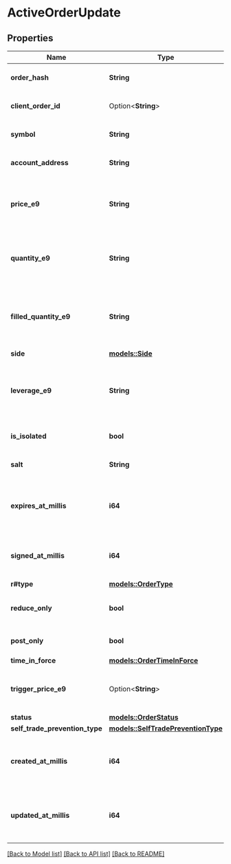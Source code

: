 # ActiveOrderUpdate

## Properties

Name | Type | Description | Notes
------------ | ------------- | ------------- | -------------
**order_hash** | **String** | The unique hash of the order. | 
**client_order_id** | Option<**String**> | The client-provided order ID. | [optional]
**symbol** | **String** | The symbol of the market. | 
**account_address** | **String** | The address of the account. | 
**price_e9** | **String** | The price of the order in scientific notation with 9 decimal places. | 
**quantity_e9** | **String** | The quantity of the order in scientific notation with 9 decimal places. | 
**filled_quantity_e9** | **String** | The filled quantity of the order in scientific notation with 9 decimal places. | 
**side** | [**models::Side**](Side.md) |  | 
**leverage_e9** | **String** | The leverage of the order in scientific notation with 9 decimal places. | 
**is_isolated** | **bool** | Indicates if the order is isolated. | 
**salt** | **String** | A unique salt for the order. | 
**expires_at_millis** | **i64** | The expiration timestamp of the order in milliseconds. | 
**signed_at_millis** | **i64** | The signing timestamp of the order in milliseconds. | 
**r#type** | [**models::OrderType**](OrderType.md) |  | 
**reduce_only** | **bool** | Indicates if the order is reduce-only. | 
**post_only** | **bool** | Indicates if the order is post-only. | 
**time_in_force** | [**models::OrderTimeInForce**](OrderTimeInForce.md) |  | 
**trigger_price_e9** | Option<**String**> | The trigger price for stop-limit or stop-market orders. | [optional]
**status** | [**models::OrderStatus**](OrderStatus.md) |  | 
**self_trade_prevention_type** | [**models::SelfTradePreventionType**](SelfTradePreventionType.md) |  | 
**created_at_millis** | **i64** | The timestamp when the order was placed, in milliseconds. | 
**updated_at_millis** | **i64** | The timestamp of the last update of the order in milliseconds. | 

[[Back to Model list]](../README.md#documentation-for-models) [[Back to API list]](../README.md#documentation-for-api-endpoints) [[Back to README]](../README.md)


